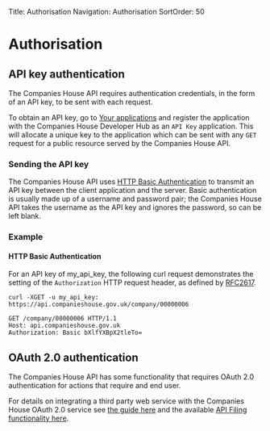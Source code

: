 Title: Authorisation
Navigation: Authorisation
SortOrder: 50

# Authorisation

## API key authentication

The Companies House API requires authentication credentials, in the form
of an API key, to be sent with each request.

To obtain an API key, go to [Your applications](https://developer.companieshouse.gov.uk/developer/applications)
and register the application with the Companies House Developer Hub as
an `API Key` application. This will allocate a unique key to the
application which can be sent with any `GET` request for a public
resource served by the Companies House API.

### Sending the API key

The Companies House API uses [HTTP Basic
Authentication](http://en.wikipedia.org/wiki/Basic_access_authentication)
to transmit an API key between the client application and the server.
Basic authentication is usually made up of a username and password pair;
the Companies House API takes the username as the API key and ignores
the password, so can be left blank.

### Example

#### HTTP Basic Authentication

For an API key of my\_api\_key, the following curl request demonstrates
the setting of the `Authorization` HTTP request header, as defined by
[RFC2617](https://tools.ietf.org/html/rfc2617).

    curl -XGET -u my_api_key: https://api.companieshouse.gov.uk/company/00000006

    GET /company/00000006 HTTP/1.1
    Host: api.companieshouse.gov.uk
    Authorization: Basic bXlfYXBpX2tleTo=

## OAuth 2.0 authentication

The Companies House API has some functionality that requires OAuth 2.0 authentication for actions that require and end user.

For details on integrating a third party web service with the Companies House OAuth 2.0 service see [the guide here](/companies-house-identity-service/guides/ServerWeb) and the available [API Filing functionality here](/manipulate-company-data-api-filing/reference).
